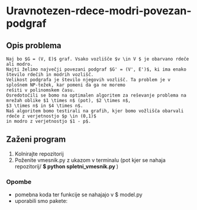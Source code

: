# Uravnotezen-rdece-modri-povezan-podgraf

## Opis problema
    Naj bo $G = (V, E)$ graf. Vsako vozlišče $v \in V $ je obarvano rdeče ali modro. 
    Najti želimo največji povezani podgraf $G' = (V', E')$, ki ima enako število rdečih in modrih vozlišč.
    Velikost podgrafa je število njegovih vozlišč. Ta problem je v splošnem NP-težek, kar pomeni da ga ne moremo
    rešiti v polinomskem času.
    Osredotočili se bomo na optimalen algoritem za reševanje problema na mrežah oblike $1 \times n$ (pot), $2 \times n$, 
    $3 \times n$ in $4 \times n$.
    Naš algoritem bomo testirali na grafih, kjer bomo vožlišča obarvali rdeče z verjetnostjo $p \in (0,1)$ 
    in modro z verjetnostjo $1 - p$.


## Zaženi program
<ol>
    <li>Kolnirajte repozitorij</li>
    <li>Poženite vmesnik.py z ukazom v terminalu (pot kjer se nahaja repozitorij/ <b>$ python spletni_vmesnik.py </b>)</li>
</ol>

### Opombe
<ul>
    <li>pomebna koda ter funkcije se nahajajo v $ model.py</li>
    <li>uporabili smo pakete:</li>
</ul>
